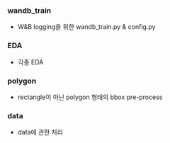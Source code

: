 ### wandb_train
- W&B logging을 위한 wandb_train.py & config.py

### EDA
- 각종 EDA

### polygon
- rectangle이 아닌 polygon 형태의 bbox pre-process

### data
- data에 관한 처리
